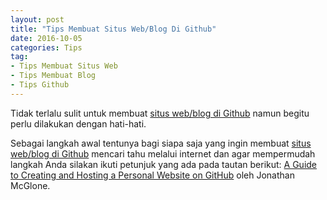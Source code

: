 ```yaml
---
layout: post
title: "Tips Membuat Situs Web/Blog Di Github"
date: 2016-10-05
categories: Tips
tag:
- Tips Membuat Situs Web
- Tips Membuat Blog
- Tips Github
---
```

Tidak terlalu sulit untuk membuat <a href="https://dipoleaks.github.io">situs web/blog di Github</a> namun begitu perlu dilakukan dengan hati-hati.
<!--more-->
Sebagai langkah awal tentunya bagi siapa saja yang ingin membuat <a href="https://dipoleaks.github.io">situs web/blog di Github</a> mencari tahu melalui internet dan agar mempermudah langkah Anda silakan ikuti petunjuk yang ada pada tautan berikut: <a href="http://jmcglone.com/guides/github-pages/" target="_blank" rel="nofollow">A Guide to Creating and Hosting a Personal Website on GitHub</a> oleh Jonathan McGlone.
